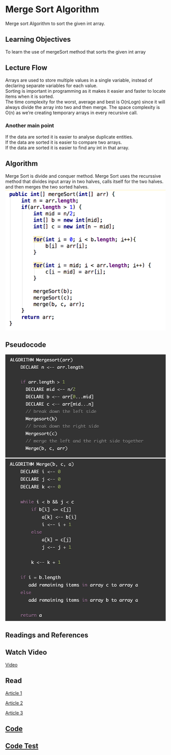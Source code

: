 # Merge Sort Algorithm
Merge sort Algorithm to sort the given int array.

## Learning Objectives
To learn the use of mergeSort method that sorts the given int array

## Lecture Flow
Arrays are used to store multiple values in a single variable, instead of declaring separate variables for each value. <br/>
Sorting is important in programming as it makes it  easier and faster to locate items when it is sorted. <br/>
The time complexity for the worst, average and best is O(nLogn) since it will always divide the array into two and then merge.
The space complexity is O(n) as we’re creating temporary arrays in every recursive call.
   
### Another main point
If the data are sorted it is easier to analyse duplicate entities. <br/>
If the data are sorted it is easier to compare two arrays. <br/>
If the data are sorted it is easier to find any int in that array. <br/>

## Algorithm
Merge Sort is divide and conquer method. Merge Sort uses the recurssive method that divides input array in two halves, calls itself for the two halves. and then merges the two sorted halves.
![code snippet](../../../assets/mergeSort/codeSnip.png)

## Pseudocode
![Pseudocode](../../../assets/mergeSort/pseudocode1.png) <br/>
![Pseudocode](../../../assets/mergeSort/pseudocode2.png) <br/>


## Readings and References
## Watch Video
[Video](https://www.youtube.com/watch?v=TzeBrDU-JaY)

## Read
[Article 1](https://www.geeksforgeeks.org/merge-sort/)

[Article 2](https://howtodoinjava.com/algorithm/merge-sort-java-example/)

[Article 3](https://algs4.cs.princeton.edu/22mergesort/)

## [Code](../../src/main/java/mergeSort/MergeSort.java)
## [Code Test](../../src/test/java/mergeSort/MergeSortTest.java)
